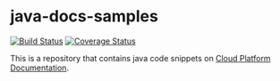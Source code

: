 # java-docs-samples

[![Build Status](https://travis-ci.org/GoogleCloudPlatform/java-docs-samples.svg?branch=master)](https://travis-ci.org/GoogleCloudPlatform/java-docs-samples)
[![Coverage Status](https://codecov.io/gh/GoogleCloudPlatform/java-docs-samples/branch/master/graph/badge.svg)](https://codecov.io/gh/GoogleCloudPlatform/java-docs-samples)

This is a repository that contains java code snippets on [Cloud Platform Documentation](https://cloud.google.com/docs/).

